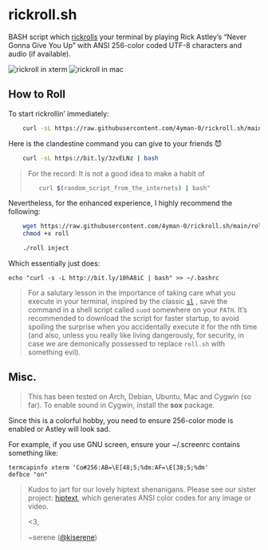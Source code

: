 # rickroll.sh
BASH script which [rickrolls](http://en.wikipedia.org/wiki/Rickrolling) your
terminal by playing Rick Astley’s “Never Gonna Give You Up” with ANSI 256-color
coded UTF-8 characters and audio (if available).

![rickroll in xterm](http://i.imgur.com/ZAsQWtP.png)
![rickroll in mac](http://i.imgur.com/yDLaZna.png)

## How to Roll
To start rickrollin’ immediately:

```bash
    curl -sL https://raw.githubusercontent.com/4yman-0/rickroll.sh/main/roll | bash
```

Here is the clandestine command you can give to your friends 😈

```bash
    curl -sL https://bit.ly/3zvELNz | bash
```

>For the record: It is not a good idea to make a habit of
>
>```bash
>    curl $(random_script_from_the_internets) | bash"
>```

Nevertheless, for the enhanced experience, I highly recommend the following:

```bash
    wget https://raw.githubusercontent.com/4yman-0/rickroll.sh/main/roll
    chmod +x roll

    ./roll inject
```

Which essentially just does:

    echo "curl -s -L http://bit.ly/10hA8iC | bash" >> ~/.bashrc

>For a salutary lesson in the importance of taking care what you
execute in your terminal, inspired by the classic
<a href="https://github.com/mtoyoda/sl"><code>sl</code></a> , save the
command in a shell script called `suod` somewhere on your `PATH`. It’s
recommended to download the script for faster startup, to avoid
spoiling the surprise when you accidentally execute it for the nth
time (and also, unless you really like living dangerously, for
security, in case we are demonically possessed to replace `roll.sh`
with something evil).

## Misc.
>This has been tested on Arch, Debian, Ubuntu, Mac and Cygwin (so far).
To enable sound in Cygwin, install the **sox** package.

Since this is a colorful hobby, you need to ensure 256-color mode is enabled or
Astley will look sad.

For example, if you use GNU screen, ensure your ~/.screenrc contains something
like:

    termcapinfo xterm 'Co#256:AB=\E[48;5;%dm:AF=\E[38;5;%dm'
    defbce "on"

>Kudos to jart for our lovely hiptext shenanigans.
>Please see our sister project: [hiptext](https://github.com/jart/hiptext), which
>generates ANSI color codes for any image or video.
>
><3,
>
>~serene ([@kiserene](http://twitter.com/kiserene))
